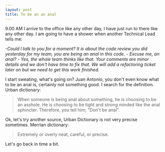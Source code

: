 ```yaml
---
layout: post
title: To be an an anal
---
```


9.00 AM I arrive to the office like any other day, I have just run to there like any other day. I am going to have a shower when another Technical Lead tells me:

_-Could I talk to you for a moment? It is about the code review you did yesterday for my team, you are being an anal in this code._
_- Excuse me, an anal?_
_- Yes, the whole team thinks like that. Your comments are minor details and we don't have time to fix that. We will add a refactoring ticket later on but we need to get this work finished._

I start sweating, what's going on? Juan Antonio, you don't even know what to be an anal is, certainly not something good.
I search for the definition. Urban dictionary:

> When someone is being anal about something, he is choosing to be an asshole. He is choosing to be tight and strong minded like the anal sphincter. Therefore, you tell him; "Don't be anal".

Ok, let's try another source, Urban Dictionary is not very precise sometimes. Merrian dictionary:

> Extremely or overly neat, careful, or precise.

Let's go back in time a bit.
